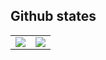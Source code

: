 ## Github states
<table>
    <tr>
        <td>
            <img  src="https://github-readme-stats.vercel.app/api?username=Zhang-RenWen&show_icons=true&theme=transparent">
        </td>
        <td>
            <img src="https://github-readme-stats.vercel.app/api/top-langs/?username=Zhang-RenWen&theme=transparent&layout=compact">
        </td>
    <tr>
</table>
